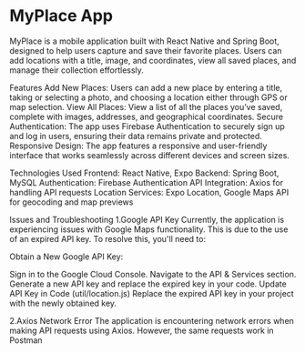 # MyPlace App
MyPlace is a mobile application built with React Native and Spring Boot, designed to help users capture and save their favorite places. Users can add locations with a title, image, and coordinates, view all saved places, and manage their collection effortlessly.

Features
Add New Places: Users can add a new place by entering a title, taking or selecting a photo, and choosing a location either through GPS or map selection.
View All Places: View a list of all the places you’ve saved, complete with images, addresses, and geographical coordinates.
Secure Authentication: The app uses Firebase Authentication to securely sign up and log in users, ensuring their data remains private and protected.
Responsive Design: The app features a responsive and user-friendly interface that works seamlessly across different devices and screen sizes.

Technologies Used
Frontend: React Native, Expo
Backend: Spring Boot, MySQL
Authentication: Firebase Authentication
API Integration: Axios for handling API requests
Location Services: Expo Location, Google Maps API for geocoding and map previews

Issues and Troubleshooting
1.Google API Key
Currently, the application is experiencing issues with Google Maps functionality. This is due to the use of an expired API key. To resolve this, you'll need to:

Obtain a New Google API Key:

Sign in to the Google Cloud Console.
Navigate to the API & Services section.
Generate a new API key and replace the expired key in your code.
Update API Key in Code (util/location.js)
Replace the expired API key in your project with the newly obtained key.

2.Axios Network Error
The application is encountering network errors when making API requests using Axios. However, the same requests work in Postman